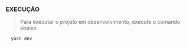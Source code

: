 ### EXECUÇÃO

> Para executar o projeto em desenvolvimento, execute o comando abaixo.

```bash
  yarn dev
```